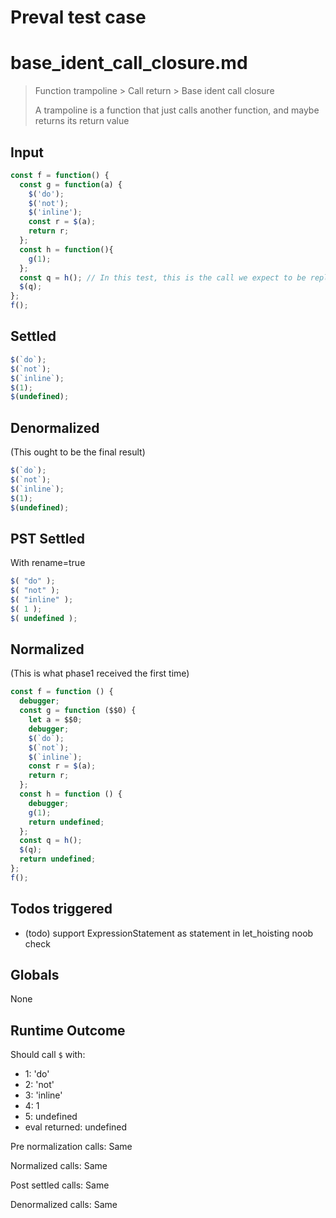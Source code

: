 # Preval test case

# base_ident_call_closure.md

> Function trampoline > Call return > Base ident call closure
>
> A trampoline is a function that just calls another function, and maybe returns its return value

## Input

`````js filename=intro
const f = function() {
  const g = function(a) {
    $('do');
    $('not');
    $('inline');
    const r = $(a);
    return r;
  };
  const h = function(){
    g(1);
  };
  const q = h(); // In this test, this is the call we expect to be replaced by trampoline inlining...
  $(q);
};
f();
`````


## Settled


`````js filename=intro
$(`do`);
$(`not`);
$(`inline`);
$(1);
$(undefined);
`````


## Denormalized
(This ought to be the final result)

`````js filename=intro
$(`do`);
$(`not`);
$(`inline`);
$(1);
$(undefined);
`````


## PST Settled
With rename=true

`````js filename=intro
$( "do" );
$( "not" );
$( "inline" );
$( 1 );
$( undefined );
`````


## Normalized
(This is what phase1 received the first time)

`````js filename=intro
const f = function () {
  debugger;
  const g = function ($$0) {
    let a = $$0;
    debugger;
    $(`do`);
    $(`not`);
    $(`inline`);
    const r = $(a);
    return r;
  };
  const h = function () {
    debugger;
    g(1);
    return undefined;
  };
  const q = h();
  $(q);
  return undefined;
};
f();
`````


## Todos triggered


- (todo) support ExpressionStatement as statement in let_hoisting noob check


## Globals


None


## Runtime Outcome


Should call `$` with:
 - 1: 'do'
 - 2: 'not'
 - 3: 'inline'
 - 4: 1
 - 5: undefined
 - eval returned: undefined

Pre normalization calls: Same

Normalized calls: Same

Post settled calls: Same

Denormalized calls: Same

